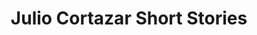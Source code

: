 ---
title: Julio Cortazar Short Stories
categories: [fiction literature,short story]
tags: [⭐⭐⭐⭐⭐⭐⭐☆☆☆ 7/10,Argentina,story,short story]
---